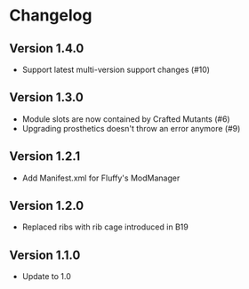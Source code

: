 # Changelog

## Version 1.4.0

- Support latest multi-version support changes (#10)

## Version 1.3.0

- Module slots are now contained by Crafted Mutants (#6)
- Upgrading prosthetics doesn't throw an error anymore (#9)

## Version 1.2.1

- Add Manifest.xml for Fluffy's ModManager

## Version 1.2.0

- Replaced ribs with rib cage introduced in B19

## Version 1.1.0

- Update to 1.0
